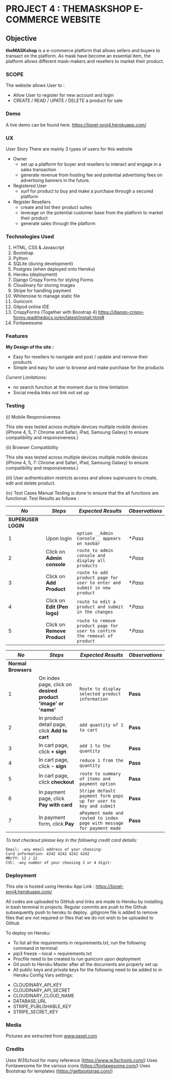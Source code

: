 # **PROJECT 4 : THEMASKSHOP E-COMMERCE WEBSITE**

## Objective    
**theMASKshop** is a e-commerce platform that allows sellers and buyers to transact on the platform. As mask have become an essential item, the platform allows different mask-makers and resellers to market their product. 
    
### SCOPE
The website allows User to :
* Allow User to register for new account and login 
* CREATE / READ / UPATE / DELETE a product for sale
    
### Demo
A live demo can be found here. https://lionel-proj4.herokuapp.com/

### UX
User Story
There are mainly 3 types of users for this website 
* Owner
    - set  up a platform for buyer and resellers to interact and engage in a sales transaction
    - generate revenue from hosting fee and potential advertising fees on advertising banners in the future.
* Registered User
    - surf for product to buy and make a purchase through a secured platform
* Register Resellers
    - create and list their product suites
    - leverage on the potential customer base from the platform to market their product
    - generate sales through the platform 

### Technologies Used
1. HTML, CSS & Javascript 
2. Bootstrap 
3. Python 
4. SQLite (during development)
5. Postgres (when deployed onto Heroku)
6. Heroku (deployment)
8. Django Crispy Forms for styling Forms
9. Cloudinary for storing images 
10. Stripe for handling payment 
11. Whitenoise to manage static file 
12. Gunicorn 
13. Gitpod online IDE
14. CrispyForms (Together with Boostrap 4) https://django-crispy-forms.readthedocs.io/en/latest/install.html#
16. Fontawesome


### Features
		
**My Design of the site :**
* Easy for resellers to navigate and post / update and remove their products
* Simple and easy for user to browse and make purchase for the products
    
_Current Limitations:_
* no search function at the moment due to time limitation
* Social media links not link not set up

### Testing
(i) Mobile Responsiveness

This site was tested across multiple devices multiple mobile devices (iPhone 4, 5, 7: Chrome and Safari, iPad, Samsung Galaxy) to ensure compatibility and responsiveness.)

(ii) Browser Compatibility

This site was tested across multiple devices multiple mobile devices (iPhone 4, 5, 7: Chrome and Safari, iPad, Samsung Galaxy) to ensure compatibility and responsiveness.)

(iii) User authentication restricts access and allows superusers to create, edit and delete product.

(iv) Test Cases
Manual Testing is done to ensure that the all functions are functional.
Test Results as follows :

*No* | *Steps* | *Expected Results* | *Observations*
--- | --- | --- | ---
**SUPERUSER LOGIN**|
1  | Upon login | `option __Admin Console__ appears on navbar` | **Pass*
2  | Click on **Admin console** | `route to admin console and display all products` | **Pass*
3  | Click on **Add Product** | `route to add product page for user to enter and submit in new product` | **Pass*
4  | Click on **Edit (Pen logo)** | `route to edit a product and submit in the changes` | **Pass*
5  | Click on **Remove Product** | `route to remove product page for user to confirm the removal of product` | **Pass*


*No* | *Steps* | *Expected Results* | *Observations*
--- | --- | --- | ---
**Normal Browsers**|
1 | On index page, click on **desired product 'image' or 'name'** | `Route to display selected product information`| **Pass** 
2 | In product detail page, click **Add to cart** |`add quantity of 1 to cart`|**Pass**
3 | In cart page, click **+ sign** |`add 1 to the quantity`|**Pass**
4 | In cart page, click **- sign** |`reduce 1 from the quantity`|**Pass**
5 | In cart page, click **checkout** |`route to summary of items and payment option`|**Pass**
6 | In payment page, click **Pay with card** |`Stripe default payment form pops up for user to key and submit`|**Pass**
7 | In payment form, click **Pay** |`aPayment made and routed to index page with message for payment made`|**Pass**

_To test checkout please key in the following credit card details:_

    Email: -any email address of your choosing-
    Card information: 4242 4242 4242 4242
    MM/YY: 12 / 22
    CVC: -any number of your choosing 3 or 4 digit-


### Deployment
This site is hosted using Heroku App Link : 
https://lionel-proj4.herokuapp.com/

All codes are uploaded to GitHub and links are made to Heroku by installing in bash terminal in projects.
Regular commits are push to the Github subsequently push to heroku to deploy.
.gitignore file is added to remove files that are not required or files that we do not wish to be uploaded to Github

To deploy on Heroku:
* To list all the requirements in requirements.txt, run the following command in terminal:
* pip3 freeze --local > requirements.txt
* Procfile need to be created to run gunicorn upon deployment
* Git push to Heroku Master after all the documents are properly set up
* All public keys and private keys for the following need to be added to in Heroku Config Vars settings:
- CLOUDINARY_API_KEY
- CLOUDINARY_API_SECRET
- CLOUDINARY_CLOUD_NAME
- DATABASE_URL
- STRIPE_PUBLISHABLE_KEY
- STRIPE_SECRET_KEY

### Media
Pictures are extracted from www.pexel.com

### Credits
Uses W3School for many reference (https://www.w3schools.com/)
Uses Fontawesome for the various icons (https://fontawesome.com/)
Uses Bootstrap for templates (https://getbootstrap.com/)

 
